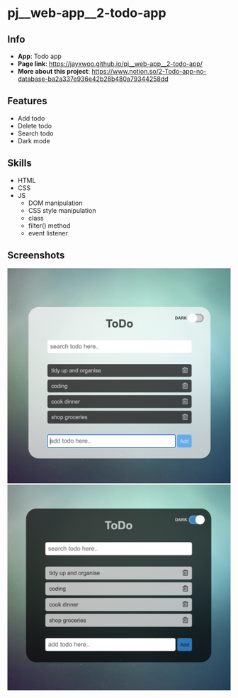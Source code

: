 # pj__web-app__2-todo-app
## Info
- **App**: Todo app
- **Page link**: https://jayxwoo.github.io/pj__web-app__2-todo-app/
- **More about this project**: https://www.notion.so/2-Todo-app-no-database-ba2a337e936e42b28b480a79344258dd

## Features
- Add todo
- Delete todo
- Search todo
- Dark mode

## Skills
- HTML
- CSS
- JS
    - DOM manipulation
    - CSS style manipulation
    - class
    - filter() method
    - event listener

## Screenshots
![weather app screenshot 01](./screenshot-01.png)
![weather app screenshot 02](./screenshot-02.png)